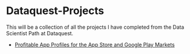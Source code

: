 # Dataquest-Projects
This will be a collection of all the projects I have completed from the Data Scientist Path at Dataquest. 
* [Profitable App Profiles for the App Store and Google Play Markets](https://github.com/jcancheta92/Dataquest-Projects/blob/master/Profitable_Apps.ipynb)
